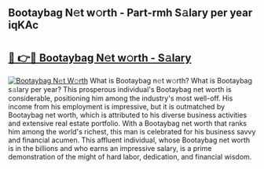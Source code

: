 ## Bootaybag N𝚎t w𝚘rth - Part-rmh S𝚊lary per year iqKAc

# <h2><a href="http://gc20fo.nevu.top/?p=Bootaybag">🔗 👉🔴 Bootaybag N𝚎t w𝚘rth - S𝚊lary</a></h2>

[![Bootaybag N𝚎t W𝚘rth](https://i.imgur.com/Oavwk0R.jpeg)](http://gc20fo.nevu.top/?p=Bootaybag)
What is Bootaybag n𝚎t w𝚘rth? What is Bootaybag s𝚊lary per year?
This prosperous individual's Bootaybag net worth is considerable, positioning him among the industry's most well-off. His income from his employment is impressive, but it is outmatched by Bootaybag net worth, which is attributed to his diverse business activities and extensive real estate portfolio. With a Bootaybag net worth that ranks him among the world's richest, this man is celebrated for his business savvy and financial acumen. This affluent individual, whose Bootaybag net worth is in the billions and who earns an impressive salary, is a prime demonstration of the might of hard labor, dedication, and financial wisdom.
